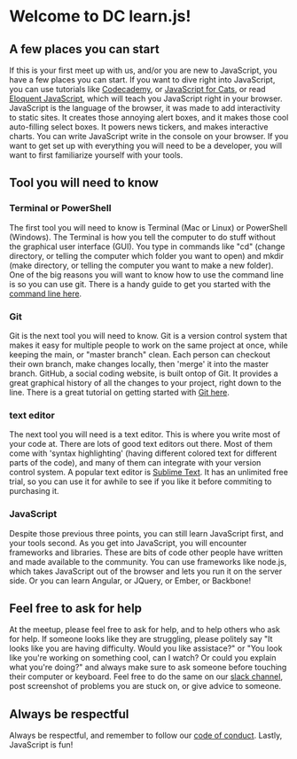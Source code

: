 # Welcome to DC learn.js!  

##  A few places you can start
If this is your first meet up with us, and/or you are new to JavaScript, you have a few places you can start. If you want to dive right into JavaScript, you can use tutorials like [Codecademy](http://www.codecademy.com/en/tracks/javascript), or [JavaScript for Cats](http://jsforcats.com/), or read [Eloquent JavaScript](eloquentjavascript.net/), which will teach you JavaScript right in your browser. JavaScript is the language of the browser, it was made to add interactivity to static sites. It creates those annoying alert boxes, and it makes those cool auto-filling select boxes. It powers news tickers, and makes interactive charts. You can write JavaScript write in the console on your browser. If you want to get set up with everything you will need to be a developer, you will want to first familiarize yourself with your tools.  

## Tool you will need to know
### Terminal or PowerShell
The first tool you will need to know is Terminal (Mac or Linux) or PowerShell (Windows). The Terminal is how you tell the computer to do stuff without the graphical user interface (GUI). You type in commands like "cd" (change directory, or telling the computer which folder you want to open) and mkdir (make directory, or telling the computer you want to make a new folder). One of the big reasons you will want to know how to use the command line is so you can use git. There is a handy guide to get you started with the [command line here](http://cli.learncodethehardway.org/book/).  

### Git
Git is the next tool you will need to know. Git is a version control system that makes it easy for multiple people to work on the same project at once, while keeping the main, or "master branch" clean. Each person can checkout their own branch, make changes locally, then 'merge' it into the master branch. GitHub, a social coding website, is built ontop of Git. It provides a great graphical history of all the changes to your project, right down to the line. There is a great tutorial on getting started with [Git here](https://try.github.io/levels/1/challenges/1).  

### text editor
The next tool you will need is a text editor. This is where you write most of your code at. There are lots of good text editors out there. Most of them come with 'syntax highlighting' (having different colored text for different parts of the code), and many of them can integrate with your version control system. A popular text editor is [Sublime Text](http://www.sublimetext.com/). It has an unlimited free trial, so you can use it for awhile to see if you like it before commiting to purchasing it.  

### JavaScript
Despite those previous three points, you can still learn JavaScript first, and your tools second. As you get into JavaScript, you will encounter frameworks and libraries. These are bits of code other people have written and made available to the community. You can use frameworks like node.js, which takes JavaScript out of the browser and lets you run it on the server side.  Or you can learn Angular, or JQuery, or Ember, or Backbone! 

## Feel free to ask for help
At the meetup, please feel free to ask for help, and to help others who ask for help. If someone looks like they are struggling, please politely say "It looks like you are having difficulty. Would you like assistace?" or "You look like you're working on something cool, can I watch? Or could you explain what you're doing?" and always make sure to ask someone before touching their computer or keyboard. Feel free to do the same on our [slack channel](http://dclearnjsinvites.herokuapp.com/), post screenshot of problems you are stuck on, or give advice to someone.  

## Always be respectful
Always be respectful, and remember to follow our [code of conduct](https://github.com/jdax/dclearnjs/blob/master/codeofconduct.markdown). Lastly, JavaScript is fun!

